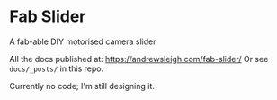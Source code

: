# Fab Slider
A fab-able DIY motorised camera slider

All the docs published at: https://andrewsleigh.com/fab-slider/
Or see `docs/_posts/` in this repo.

Currently no code; I'm still designing it.
